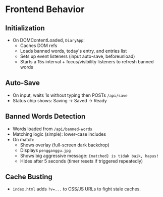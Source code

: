 # Frontend Behavior

## Initialization
- On DOMContentLoaded, `DiaryApp`:
  - Caches DOM refs
  - Loads banned words, today's entry, and entries list
  - Sets up event listeners (input auto-save, beforeunload)
  - Starts a 15s interval + focus/visibility listeners to refresh banned words

## Auto-Save
- On input, waits 1s without typing then POSTs `/api/save`
- Status chip shows: Saving → Saved → Ready

## Banned Words Detection
- Words loaded from `/api/banned-words`
- Matching logic (simple): lower-case includes
- On match:
  - Shows overlay (full-screen dark backdrop)
  - Displays `pengganggu.jpg`
  - Shows big aggressive message: `{matched} is tidak baik, hapus!`
  - Hides after 5 seconds (timer resets if triggered repeatedly)

## Cache Busting
- `index.html` adds `?v=...` to CSS/JS URLs to fight stale caches.

